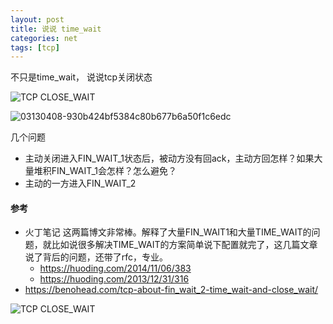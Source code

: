 ```yaml
---
layout: post
title: 说说 time_wait
categories: net
tags: [tcp]
---
```

  

不只是time_wait， 说说tcp关闭状态

![TCP CLOSE_WAIT](http://benohead.com/wp-content/uploads/2013/07/TCP-CLOSE_WAIT.png)

![03130408-930b424bf5384c80b677b6a50f1c6edc](../../assets/03130408-930b424bf5384c80b677b6a50f1c6edc.png)





几个问题

- 主动关闭进入FIN_WAIT_1状态后，被动方没有回ack，主动方回怎样？如果大量堆积FIN_WAIT_1会怎样？怎么避免？
- 主动的一方进入FIN_WAIT_2



####  参考

- 火丁笔记 这两篇博文非常棒。解释了大量FIN_WAIT1和大量TIME_WAIT的问题，就比如说很多解决TIME_WAIT的方案简单说下配置就完了，这几篇文章说了背后的问题，还带了rfc，专业。
  - https://huoding.com/2014/11/06/383
  - https://huoding.com/2013/12/31/316
- https://benohead.com/tcp-about-fin_wait_2-time_wait-and-close_wait/

![TCP CLOSE_WAIT](http://benohead.com/wp-content/uploads/2013/07/TCP-CLOSE_WAIT.png)